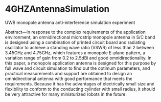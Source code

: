 # 4GHZAntennaSimulation
UWB monopole antenna anti-interference simulation experiment

Abstract—In response to the complex requirements of the application environment, an omnidirectional microstrip monopole antenna in S/C band is designed using a combination of printed circuit board and radiating oscillator to achieve a standing wave ratio (VSWR) of less than 2 between 3.45GHz and 4.75GHz, which features a monopole E-plane pattern, a variation range of gain from 0.2 to 2.5dBi and good omnidirectionality. In this paper, a monopole application antenna is designed for this purpose by full wave and circuit simulation to find out the optimum parameters, and practical measurements and support are obtained to design an omnidirectional antenna with good performance that meets the requirements. Because it has the advantages of electrically small size and flexibility to conform to the conducting cylinder with small radius, it should be very attractive for many miniaturized robots in the future.
